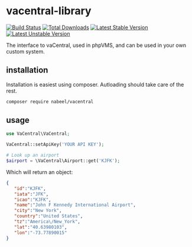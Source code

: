# vacentral-library

[![Build Status](https://travis-ci.org/nabeelio/vacentral-library.svg)](https://travis-ci.org/nabeelio/vacentral-library) [![Total Downloads](https://poser.pugx.org/nabeel/vacentral/downloads)](https://packagist.org/packages/nabeel/vacentral) [![Latest Stable Version](https://poser.pugx.org/nabeel/vacentral/v/stable)](https://packagist.org/packages/nabeel/vacentral) [![Latest Unstable Version](https://poser.pugx.org/nabeel/vacentral/v/unstable)](https://packagist.org/packages/nabeel/vacentral)

The interface to vaCentral, used in phpVMS, and can be used in your own custom system.

## installation

Installation is easiest using composer. Autloading should take care of the rest. 

```bash
composer require nabeel/vacentral
```

## usage

```php
use VaCentral\VaCentral;

VaCentral::setApiKey('YOUR API KEY');

# Look up an airport
$airport = \VaCentral\Airport::get('KJFK');
```

Which will return an object:

```json
{
   "id":"KJFK",
   "iata":"JFK",
   "icao":"KJFK",
   "name":"John F Kennedy International Airport",
   "city":"New York",
   "country":"United States",
   "tz":"America\/New_York",
   "lat":"40.63980103",
   "lon":"-73.77890015"
}
```
